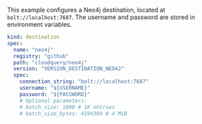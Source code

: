 This example configures a Neo4j destination, located at `bolt://localhost:7687`. The username and password are stored in environment variables.

```yaml copy
kind: destination
spec:
  name: "neo4j"
  registry: "github"
  path: "cloudquery/neo4j"
  version: "VERSION_DESTINATION_NEO4J"
  spec:
    connection_string: "bolt://localhost:7687"
    username: "${USERNAME}"
    password: "${PASSWORD}"
    # Optional parameters:
    # batch_size: 1000 # 1K entries
    # batch_size_bytes: 4194304 # 4 MiB
```
